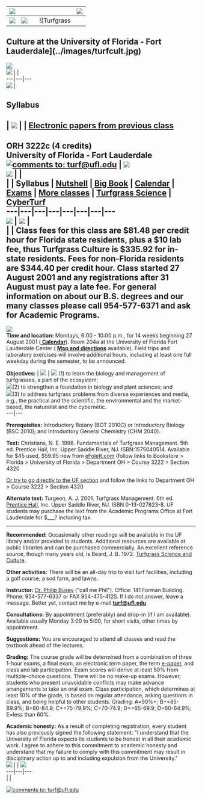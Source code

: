 ![ ](../images/m.gif) |      |  |  | ![ ](../images/m.gif)  
---|---|---|---|---  
|  ![ ](../images/yinyang.gif) | ![ ](../images/m.gif) |  | ![Turfgrass
Culture at the University of Florida - Fort
Lauderdale](../images/turfcult.jpg)  
---  
  
![ ](../images/m.gif)  
![ ](../images/m.gif) |  |  
---|---|---  
![ ](../images/m.gif) |

## **Syllabus**

| ![ ](../images/m.gif) |  | **[Electronic papers from previous
class](private.html)**  
---  
  
##  

**ORH 3222c (4 credits)  
University of Florida - Fort Lauderdale**  
[![comments to:  turf@ufl.edu](../n/commenof.gif)](mailto:turf@ufl.edu) | ![
](../images/m.gif)  
![ ](../images/m.gif) |  |  
|  | **Syllabus** | [**Nutshell**](nutshell.html) | [**Big
Book**](bigbook.html) | [**Calendar**](index.html) | [**Exams**](exams.html) |
[**More classes**](../clasnotz/index.html) | [**Turfgrass
Science**](syllabus.html) |
[**CyberTurf**](http://floridaturf.com/cyberturf.htm)  
---|---|---|---|---|---|---|---  
![ ](../images/m.gif) | ![ ](../images/m.gif) |  
|  |  Class fees for this class are $81.48 per credit hour for Florida state
residents, plus a $10 lab fee, thus Turfgrass Culture is $335.92 for in-state
residents.  Fees for non-Florida residents are $344.40 per credit hour.  Class
started 27 August 2001 and any registrations after 31 August must pay a late
fee.   For general information on about our B.S. degrees and our many classes
please call 954-577-6371 and ask for Academic Programs.  
---  
![ ](../images/m.gif)  
**Time and location:**   Mondays, 6:00 - 10:00 p.m., for 14 weeks beginning 27
August 2001 ([ **Calendar**](index.html)).   Room 204a at the University of
Florida Fort Lauderdale Center ( **[Map and directions](../map/index.html)**
available).   Field trips and laboratory exercises will involve additional
hours, including at least one full weekday during the semester, to be
announced.  
  
**Objectives:** | ![ ](../images/m.gif) | ![ ](../images/m.gif) (1) to learn
the biology and management of turfgrasses, a part of the ecosystem;  
![ ](../images/m.gif)(2) to strengthen a foundation in biology and plant
sciences; and  
![ ](../images/m.gif)(3) to address turfgrass problems from diverse
experiences and media, e.g., the practical and the scientific, the
environmental and the market-based, the naturalist and the cybernetic.  
---|---  
  
**Prerequisites:**   Introductory Botany (BOT 2010C) or Introductory Biology
(BSC 2010); and Introductory General Chemistry (CHM 2040).  
  
**Text:**   Christians, N. E.  1998\. Fundamentals of Turfgrass Management.
5th ed. Prentice Hall, Inc. Upper Saddle River, NJ. ISBN:1575040514. Available
for $45 used, $59.95 new from [eFolett.com](http://efolett.com) (follow links
to Bookstore > Florida > University of Florida > Department OH > Course 3222 >
Section 4320

[Or try to go directly to the UF
section](http://shop.efollett.com/htmlroot/navigationbars/NavBar_Controller.jsp?institution=UNIVERSITY+OF+FLORIDA&institutionId=134130&merfnbr=779&chosenCampusID=3358&chosenCampusName=UNIVERSITY+OF+FLORIDA&urlnext=%2Fservlet%2FSearchByTermServlet&getTextbookImage=true&divisionLiteral=Division&departmentLiteral=Department&courseLiteral=Course&sectionLiteral=Section&term=8452)
and follow the links to Department OH > Course 3222 > Section 4320

**Alternate text:**   Turgeon, A. J.  2001.  Turfgrass Management.  6th ed.
[Prentice
Hall](http://vig.prenhall.com/catalog/academic/product/1,4096,0130278238,00.html),
Inc.  Upper Saddle River, NJ.  ISBN 0-13-027823-8.   UF students may purchase
the text from the Academic Programs Office at Fort Lauderdale for $___?
including tax.  
****  
**Recommended:**   Occasionally other readings will be available in the UF
library and/or provided to students.  Additional resources are available at
public libraries and can be purchased commercially.  An excellent reference
source, though many years old, is Beard, J. B.  1972.  [Turfgrass Science and
Culture](http://www.amazon.com/exec/obidos/ASIN/013933002X/qid=934919721/sr=1-1/002-3725862-3674846).  
  
**Other activities:**   There will be an all-day trip to visit turf
facilities, including a golf course, a sod farm, and lawns.

**Instructor:**   [Dr. Philip Busey](../refs/resume.html) ("call me Phil").
Office: 141 Forman Building. Phone: 954-577-6337 or FAX 954-475-4125.  If I do
not answer, leave a message.   Better yet, contact me by e-mail
**[turf@ufl.edu](mailto:turf@ufl.edu)**  
  
**Consultations:**   By appointment (preferably) and drop-in (if I am
available).  Available usually Monday 3:00 to 5:00, for short visits, other
times by appointment.  
  
**Suggestions:**   You are encouraged to attend all classes and read the
textbook ahead of the lectures.  
  
**Grading:**   The course grade will be determined from a combination of three
1-hour exams, a final exam, an electronic term paper, the term
[e-paper](epaper.html), and class and lab participation.  Exam scores will
derive at least 50% from multiple-choice questions.  There will be no make-up
exams.   However, students who present unavoidable conflicts may make advance
arrangements to take an oral exam.  Class participation, which determines at
least 10% of the grade, is based on regular attendance, asking questions in
class, and being helpful to other students.  Grading: A=90%+; B+=85-89.9%;
B=80-84.9; C+=75-79.9%; C=70-74.9; D+=65-69.9; D=60-64.9%; E=less than 60%.  
  
**Academic honesty:**   As a result of completing registration, every student
has also previously signed the following statement:  "I understand that the
University of Florida expects its students to be honest in all their academic
work.   I agree to adhere to this commitment to academic honesty and
understand that my failure to comply with this commitment may result in
disciplinary action up to and including expulsion from the University."  
![ ](../images/m.gif) |  | ![ ](../images/m.gif)  
---|---|---  
|  |  
  
[![comments to:  turf@ufl.edu](../n/commenof.gif)](mailto:turf@ufl.edu)

